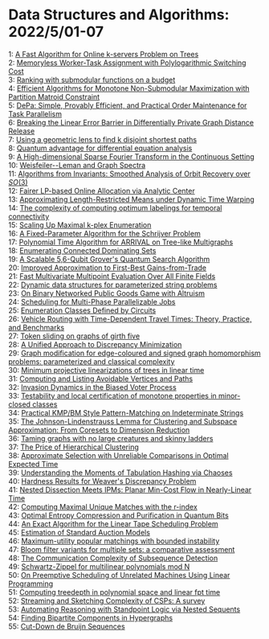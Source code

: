 # Data Structures and Algorithms: 2022/5/01-07  
1: [A Fast Algorithm for Online k-servers Problem on Trees](https://doi.org/10.48550/arXiv.2006.00605)  
2: [Memoryless Worker-Task Assignment with Polylogarithmic Switching Cost](https://doi.org/10.48550/arXiv.2008.10709)  
3: [Ranking with submodular functions on a budget](https://doi.org/10.48550/arXiv.2204.04168)  
4: [Efficient Algorithms for Monotone Non-Submodular Maximization with  Partition Matroid Constraint](https://doi.org/10.48550/arXiv.2204.13832)  
5: [DePa: Simple, Provably Efficient, and Practical Order Maintenance for  Task Parallelism](https://doi.org/10.48550/arXiv.2204.14168)  
6: [Breaking the Linear Error Barrier in Differentially Private Graph  Distance Release](https://doi.org/10.48550/arXiv.2204.14247)  
7: [Using a geometric lens to find k disjoint shortest paths](https://doi.org/10.48550/arXiv.2007.12502)  
8: [Quantum advantage for differential equation analysis](https://doi.org/10.48550/arXiv.2010.15776)  
9: [A High-dimensional Sparse Fourier Transform in the Continuous Setting](https://doi.org/10.48550/arXiv.2102.10939)  
10: [Weisfeiler--Leman and Graph Spectra](https://doi.org/10.48550/arXiv.2103.02972)  
11: [Algorithms from Invariants: Smoothed Analysis of Orbit Recovery over  $SO(3)$](https://doi.org/10.48550/arXiv.2106.02680)  
12: [Fairer LP-based Online Allocation via Analytic Center](https://doi.org/10.48550/arXiv.2110.14621)  
13: [Approximating Length-Restricted Means under Dynamic Time Warping](https://doi.org/10.48550/arXiv.2112.00408)  
14: [The complexity of computing optimum labelings for temporal connectivity](https://doi.org/10.48550/arXiv.2202.05880)  
15: [Scaling Up Maximal k-plex Enumeration](https://doi.org/10.48550/arXiv.2203.10760)  
16: [A Fixed-Parameter Algorithm for the Schrijver Problem](https://doi.org/10.48550/arXiv.2204.09009)  
17: [Polynomial Time Algorithm for ARRIVAL on Tree-like Multigraphs](https://doi.org/10.48550/arXiv.2204.13151)  
18: [Enumerating Connected Dominating Sets](https://doi.org/10.48550/arXiv.2205.00086)  
19: [A Scalable 5,6-Qubit Grover's Quantum Search Algorithm](https://doi.org/10.48550/arXiv.2205.00117)  
20: [Improved Approximation to First-Best Gains-from-Trade](https://doi.org/10.48550/arXiv.2205.00140)  
21: [Fast Multivariate Multipoint Evaluation Over All Finite Fields](https://doi.org/10.48550/arXiv.2205.00342)  
22: [Dynamic data structures for parameterized string problems](https://doi.org/10.48550/arXiv.2205.00441)  
23: [On Binary Networked Public Goods Game with Altruism](https://doi.org/10.48550/arXiv.2205.00442)  
24: [Scheduling for Multi-Phase Parallelizable Jobs](https://doi.org/10.48550/arXiv.2205.00518)  
25: [Enumeration Classes Defined by Circuits](https://doi.org/10.48550/arXiv.2205.00539)  
26: [Vehicle Routing with Time-Dependent Travel Times: Theory, Practice, and  Benchmarks](https://doi.org/10.48550/arXiv.2205.00889)  
27: [Token sliding on graphs of girth five](https://doi.org/10.48550/arXiv.2205.01009)  
28: [A Unified Approach to Discrepancy Minimization](https://doi.org/10.48550/arXiv.2205.01023)  
29: [Graph modification for edge-coloured and signed graph homomorphism  problems: parameterized and classical complexity](https://doi.org/10.48550/arXiv.1910.01099)  
30: [Minimum projective linearizations of trees in linear time](https://doi.org/10.48550/arXiv.2102.03277)  
31: [Computing and Listing Avoidable Vertices and Paths](https://doi.org/10.48550/arXiv.2108.07160)  
32: [Invasion Dynamics in the Biased Voter Process](https://doi.org/10.48550/arXiv.2201.08207)  
33: [Testability and local certification of monotone properties in  minor-closed classes](https://doi.org/10.48550/arXiv.2202.00543)  
34: [Practical KMP/BM Style Pattern-Matching on Indeterminate Strings](https://doi.org/10.48550/arXiv.2204.08331)  
35: [The Johnson-Lindenstrauss Lemma for Clustering and Subspace  Approximation: From Coresets to Dimension Reduction](https://doi.org/10.48550/arXiv.2205.00371)  
36: [Taming graphs with no large creatures and skinny ladders](https://doi.org/10.48550/arXiv.2205.01191)  
37: [The Price of Hierarchical Clustering](https://doi.org/10.48550/arXiv.2205.01417)  
38: [Approximate Selection with Unreliable Comparisons in Optimal Expected  Time](https://doi.org/10.48550/arXiv.2205.01448)  
39: [Understanding the Moments of Tabulation Hashing via Chaoses](https://doi.org/10.48550/arXiv.2205.01453)  
40: [Hardness Results for Weaver's Discrepancy Problem](https://doi.org/10.48550/arXiv.2205.01482)  
41: [Nested Dissection Meets IPMs: Planar Min-Cost Flow in Nearly-Linear Time](https://doi.org/10.48550/arXiv.2205.01562)  
42: [Computing Maximal Unique Matches with the r-index](https://doi.org/10.48550/arXiv.2205.01576)  
43: [Optimal Entropy Compression and Purification in Quantum Bits](https://doi.org/10.48550/arXiv.2001.00562)  
44: [An Exact Algorithm for the Linear Tape Scheduling Problem](https://doi.org/10.48550/arXiv.2112.09384)  
45: [Estimation of Standard Auction Models](https://doi.org/10.48550/arXiv.2205.02060)  
46: [Maximum-utility popular matchings with bounded instability](https://doi.org/10.48550/arXiv.2205.02189)  
47: [Bloom filter variants for multiple sets: a comparative assessment](https://doi.org/10.48550/arXiv.1908.10644)  
48: [The Communication Complexity of Subsequence Detection](https://doi.org/10.48550/arXiv.2112.13399)  
49: [Schwartz-Zippel for multilinear polynomials mod N](https://doi.org/10.48550/arXiv.2204.05037)  
50: [On Preemptive Scheduling of Unrelated Machines Using Linear Programming](https://doi.org/10.48550/arXiv.2205.02351)  
51: [Computing treedepth in polynomial space and linear fpt time](https://doi.org/10.48550/arXiv.2205.02656)  
52: [Streaming and Sketching Complexity of CSPs: A survey](https://doi.org/10.48550/arXiv.2205.02744)  
53: [Automating Reasoning with Standpoint Logic via Nested Sequents](https://doi.org/10.48550/arXiv.2205.02749)  
54: [Finding Bipartite Components in Hypergraphs](https://doi.org/10.48550/arXiv.2205.02771)  
55: [Cut-Down de Bruijn Sequences](https://doi.org/10.48550/arXiv.2205.02815)  